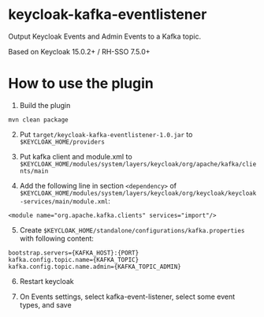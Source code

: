 # keycloak-kafka-eventlistener

Output Keycloak Events and Admin Events to a Kafka topic.

Based on Keycloak 15.0.2+ / RH-SSO 7.5.0+

# How to use the plugin

1. Build the plugin
```
mvn clean package
```

2. Put `target/keycloak-kafka-eventlistener-1.0.jar` to `$KEYCLOAK_HOME/providers`

3. Put kafka client and module.xml to `$KEYCLOAK_HOME/modules/system/layers/keycloak/org/apache/kafka/clients/main`

4. Add the following line in section `<dependency>` of `$KEYCLOAK_HOME/modules/system/layers/keycloak/org/keycloak/keycloak-services/main/module.xml`:

```
<module name="org.apache.kafka.clients" services="import"/>
```

5. Create `$KEYCLOAK_HOME/standalone/configurations/kafka.properties` with following content:

```
bootstrap.servers={KAFKA_HOST}:{PORT}
kafka.config.topic.name={KAFKA_TOPIC}
kafka.config.topic.name.admin={KAFKA_TOPIC_ADMIN}
```

6. Restart keycloak

7. On Events settings, select kafka-event-listener, select some event types, and save